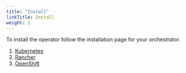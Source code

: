 ```yaml
---
title: "Install"
linkTitle: Install
weight: 1
---
```


To install the operator follow the installation page for your orchestrator.

1. [Kubernetes](/docs/install/kubernetes.md)
1. [Rancher](/docs/install/rancher.md)
1. [OpenShift](/docs/install/openshift.md)
